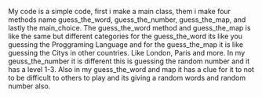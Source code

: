 My code is a simple code, first i make a main class, them i make four methods name guess_the_word, guess_the_number, guess_the_map, and lastly the main_choice. The guess_the_word method and guess_the_map is like the same but different
categories for the guess_the_word its like you guessing the Proggraming Language and for the guess_the_map it is like
guessing the Citys in other countries. Like London, Paris and more. In my geuss_the_number it is different this is
guessing the random number and it has a level 1-3. Also in my guess_the_word and map it has a clue for it to not to be
difficult to others to play and its giving a random words and random number also. 
